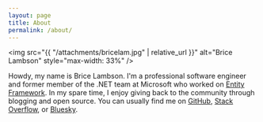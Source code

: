 ```yaml
---
layout: page
title: About
permalink: /about/
---
```


<img src="{{ "/attachments/bricelam.jpg" | relative_url }}" alt="Brice Lambson" style="max-width: 33%" />

Howdy, my name is Brice Lambson. I'm a professional software engineer and former member of the .NET team at Microsoft who worked on [Entity Framework][1]. In my spare time, I enjoy giving back to the community through blogging and open source. You can usually find me on [GitHub][2], [Stack Overflow][3], or [Bluesky][4].


  [1]: https://docs.microsoft.com/ef/
  [2]: https://github.com/bricelam
  [3]: http://stackoverflow.com/users/475031/bricelam
  [4]: https://bsky.app/profile/bricelam.net
